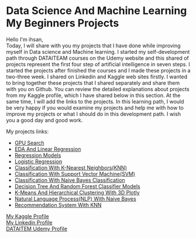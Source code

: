 # Data Science And Machine Learning My Beginners Projects
Hello I'm ihsan,<br>
Today, I will share with you my projects that I have done while improving myself in Data science and Machine learning. I started my self-development path through DATAITEAM courses on the Udemy website and this shared of projects represent the first four step of artificial intelligence in seven steps. I started the projects after finished the courses and I made these projects in a two-three week. I shared on Linkedin and Kaggle web sites firstly. I wanted to bring together these projects that I shared separately and share them with you on Github. You can review the detailed explanations about projects from my Kaggle profile, which I have shared below in this section. At the same time, I will add the links to the projects. In this learning path, I would be very happy if you would examine my projects and help me with how to improve my projects or what I should do in this development path. I wish you a good day and good work.

My projects links:
- [GPU Search](https://www.kaggle.com/code/ihsncnkz/gpu-search)
- [EDA And Linear Regression](https://www.kaggle.com/code/ihsncnkz/eda-and-linear-regression)
- [Regression Models](https://www.kaggle.com/code/ihsncnkz/regression-models)
- [Logistic Regression](https://www.kaggle.com/code/ihsncnkz/logistic-regression)
- [Classification With K-Nearest Neighbors(KNN)](https://www.kaggle.com/code/ihsncnkz/classification-with-k-nearest-neighbors-knn)
- [Classification With Support Vector Machine(SVM)](https://www.kaggle.com/code/ihsncnkz/classification-with-support-vector-machine-svm)
- [Classification With Naive Bayes Classification](https://www.kaggle.com/code/ihsncnkz/classification-with-naive-bayes-classification)
- [Decision Tree And Random Forest Classifier Models](https://www.kaggle.com/code/ihsncnkz/decision-tree-and-random-forest-classifier-models)
- [K-Means And Hierarchical Clustering With 3D Plotly](https://www.kaggle.com/code/ihsncnkz/k-means-and-hierarchical-clustering-with-3d-plotly)
- [Natural Language Process(NLP) With Naive Bayes](https://www.kaggle.com/code/ihsncnkz/natural-language-process-nlp-with-naive-bayes)
- [Recommendation System With KNN](https://www.kaggle.com/code/ihsncnkz/recommendation-system-with-knn)

[My Kaggle Profile](https://www.kaggle.com/ihsncnkz) <br>
[My Linkedin Profile](https://www.linkedin.com/in/ihsan-cenk%C4%B1z-b070a7154/) <br>
[DATAITEM Udemy Profile](https://www.udemy.com/user/datai-team/)
